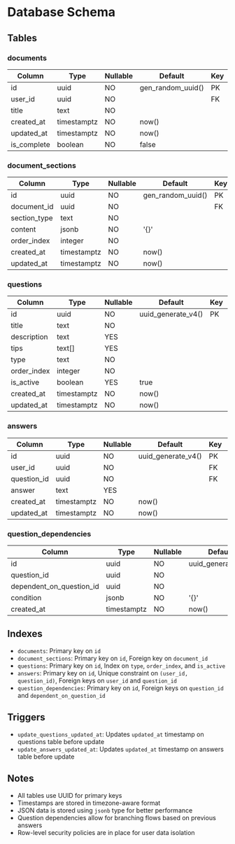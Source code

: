 # Database Schema

## Tables

### documents
| Column | Type | Nullable | Default | Key | References |
|--------|------|----------|----------|-----|------------|
| id | uuid | NO | gen_random_uuid() | PK | |
| user_id | uuid | NO | | FK | users(id) |
| title | text | NO | | | |
| created_at | timestamptz | NO | now() | | |
| updated_at | timestamptz | NO | now() | | |
| is_complete | boolean | NO | false | | |

### document_sections
| Column | Type | Nullable | Default | Key | References |
|--------|------|----------|----------|-----|------------|
| id | uuid | NO | gen_random_uuid() | PK | |
| document_id | uuid | NO | | FK | documents(id) |
| section_type | text | NO | | | |
| content | jsonb | NO | '{}' | | |
| order_index | integer | NO | | | |
| created_at | timestamptz | NO | now() | | |
| updated_at | timestamptz | NO | now() | | |

### questions
| Column | Type | Nullable | Default | Key | References |
|--------|------|----------|----------|-----|------------|
| id | uuid | NO | uuid_generate_v4() | PK | |
| title | text | NO | | | |
| description | text | YES | | | |
| tips | text[] | YES | | | |
| type | text | NO | | | |
| order_index | integer | NO | | | |
| is_active | boolean | YES | true | | |
| created_at | timestamptz | NO | now() | | |
| updated_at | timestamptz | NO | now() | | |

### answers
| Column | Type | Nullable | Default | Key | References |
|--------|------|----------|----------|-----|------------|
| id | uuid | NO | uuid_generate_v4() | PK | |
| user_id | uuid | NO | | FK | users(id) |
| question_id | uuid | NO | | FK | questions(id) |
| answer | text | YES | | | |
| created_at | timestamptz | NO | now() | | |
| updated_at | timestamptz | NO | now() | | |

### question_dependencies
| Column | Type | Nullable | Default | Key | References |
|--------|------|----------|----------|-----|------------|
| id | uuid | NO | uuid_generate_v4() | PK | |
| question_id | uuid | NO | | FK | questions(id) |
| dependent_on_question_id | uuid | NO | | FK | questions(id) |
| condition | jsonb | NO | '{}' | | |
| created_at | timestamptz | NO | now() | | |

## Indexes
- `documents`: Primary key on `id`
- `document_sections`: Primary key on `id`, Foreign key on `document_id`
- `questions`: Primary key on `id`, Index on `type`, `order_index`, and `is_active`
- `answers`: Primary key on `id`, Unique constraint on `(user_id, question_id)`, Foreign keys on `user_id` and `question_id`
- `question_dependencies`: Primary key on `id`, Foreign keys on `question_id` and `dependent_on_question_id`

## Triggers
- `update_questions_updated_at`: Updates `updated_at` timestamp on questions table before update
- `update_answers_updated_at`: Updates `updated_at` timestamp on answers table before update

## Notes
- All tables use UUID for primary keys
- Timestamps are stored in timezone-aware format
- JSON data is stored using `jsonb` type for better performance
- Question dependencies allow for branching flows based on previous answers
- Row-level security policies are in place for user data isolation 